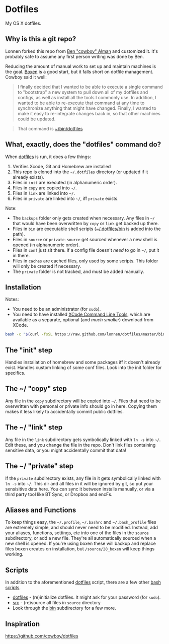 # Dotfiles

My OS X dotfiles.

## Why is this a git repo?

Lonnen forked this repo from [Ben "cowboy" Alman](https://github.com/cowboy/dotfiles) and customized it. It's probably safe to assume any first person writing was done by Ben.

Reducing the amount of manual work to set up and maintain machines is the goal. [Boxen](https://github.com/boxen/) is a good start, but it falls short on dotfile management. Cowboy said it well:

> I finally decided that I wanted to be able to execute a single command to "bootstrap" a new system to pull down all of my dotfiles and configs, as well as install all the tools I commonly use. In addition, I wanted to be able to re-execute that command at any time to synchronize anything that might have changed. Finally, I wanted to make it easy to re-integrate changes back in, so that other machines could be updated.

> That command is [~/bin/dotfiles][dotfiles]

[dotfiles]: https://github.com/lonnen/dotfiles/blob/master/bin/dotfiles
[bin]: https://github.com/lonnen/dotfiles/tree/master/bin

## What, exactly, does the "dotfiles" command do?

When [dotfiles][dotfiles] is run, it does a few things:

1. Verifies Xcode, Git and Homebrew are installed
2. This repo is cloned into the `~/.dotfiles` directory (or updated if it already exists).
2. Files in `init` are executed (in alphanumeric order).
3. Files in `copy` are copied into `~/`.
4. Files in `link` are linked into `~/`.
5. Files in `private` are linked into `~/`, iff `private` exists.

Note:

* The `backups` folder only gets created when necessary. Any files in `~/` that would have been overwritten by `copy` or `link` get backed up there.
* Files in `bin` are executable shell scripts ([~/.dotfiles/bin][bin] is added into the path).
* Files in `source` or `private-source` get sourced whenever a new shell is opened (in alphanumeric order).
* Files in `conf` just sit there. If a config file doesn't _need_ to go in `~/`, put it in there.
* Files in `caches` are cached files, only used by some scripts. This folder will only be created if necessary.
* The `private` folder is not tracked, and must be added manually.

## Installation
Notes:

* You need to be an administrator (for `sudo`).
* You need to have installed [XCode Command Line Tools](https://developer.apple.com/downloads/index.action?=command%20line%20tools), which are available as a separate, optional (and _much smaller_) download from XCode.

```sh
bash -c "$(curl -fsSL https://raw.github.com/lonnen/dotfiles/master/bin/dotfiles)" && source ~/.bashrc
```

## The "init" step

Handles installation of homebrew and some packages iff it doesn't already exist. Handles custom linking of some conf files. Look into the init folder for specifics.

## The ~/ "copy" step
Any file in the `copy` subdirectory will be copied into `~/`. Files that need to be overwritten with personal or private info should go in here. Copying them makes it less likely to accidentally commit public dotfiles.

## The ~/ "link" step
Any file in the `link` subdirectory gets symbolically linked with `ln -s` into `~/`. Edit these, and you change the file in the repo. Don't link files containing sensitive data, or you might accidentally commit that data!

## The ~/ "private" step
If the `private` subdirectory exists, any file in it gets symbolically linked with `ln -s` into `~/`. This dir and all files in it will be ignored by git, so put your sensisitive data here. You can sync it between installs manually, or via a third party tool like BT Sync, or Dropbox and encFs.

## Aliases and Functions
To keep things easy, the `~/.profile`, `~/.bashrc` and `~/.bash_profile` files are extremely simple, and should never need to be modified. Instead, add your aliases, functions, settings, etc into one of the files in the `source` subdirectory, or add a new file. They're all automatically sourced when a new shell is opened. If you're using boxen these will backup and replace files boxen creates on installation, but `/source/20_boxen` will keep things working.

## Scripts
In addition to the aforementioned [dotfiles][dotfiles] script, there are a few other [bash scripts][bin].

* [dotfiles][dotfiles] - (re)initialize dotfiles. It might ask for your password (for `sudo`).
* [src](https://github.com/lonnen/dotfiles/blob/master/link/.bashrc#L6-15) - (re)source all files in `source` directory
* Look through the [bin][bin] subdirectory for a few more.

## Inspiration
<https://github.com/cowboy/dotfiles>

